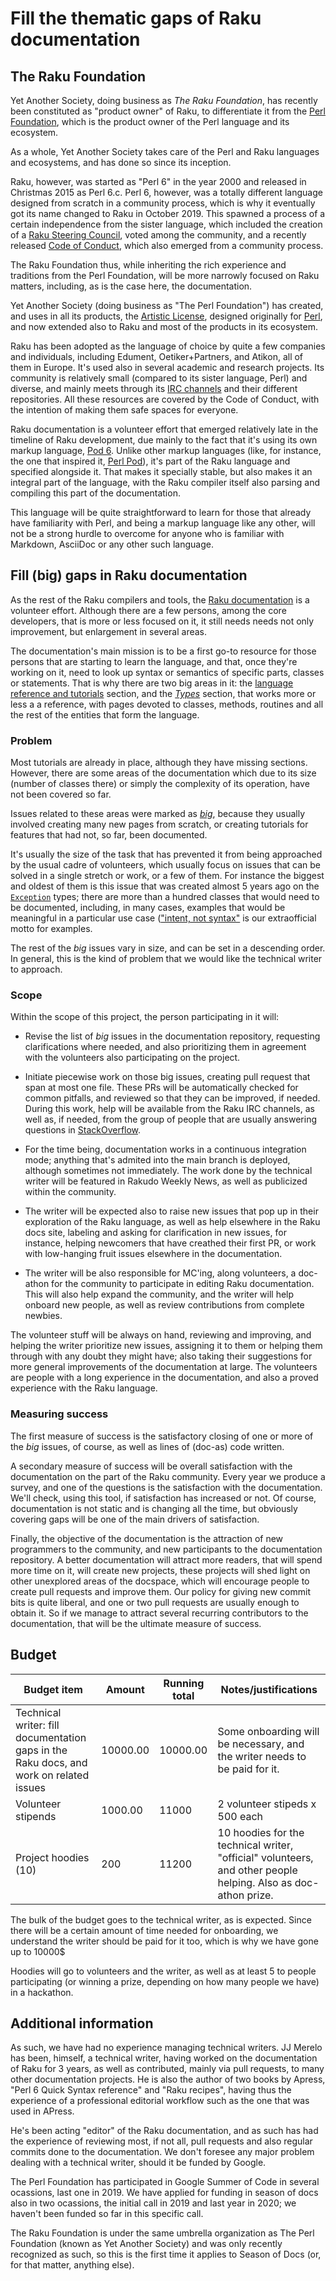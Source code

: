 # Fill the thematic gaps of Raku documentation

## The Raku Foundation

Yet Another Society, doing business as *The Raku Foundation*, has
recently been constituted as "product owner" of Raku, to differentiate
it from the [Perl Foundation](https://perlfoundation.org), which is
the product owner of the Perl language and its ecosystem.

As a whole, Yet Another Society takes care of the Perl and Raku
languages and ecosystems, and has done so since its inception.

Raku, however, was started as "Perl 6" in the year 2000 and released
in Christmas 2015 as Perl 6.c. Perl 6, however, was a totally
different language designed from scratch in a community process, which
is why it eventually got its name changed to Raku in
October 2019. This spawned a process of a certain independence from
the sister language, which included the creation of a [Raku Steering
Council](https://raku.github.io/Raku-Steering-Council/), voted among
the community, and a recently released [Code of
Conduct](https://raku.github.io/Raku-Steering-Council/papers/CoC),
which also emerged from a community process.

The Raku Foundation thus, while inheriting the rich experience and
traditions from the Perl Foundation, will be more narrowly focused on
Raku matters, including, as is the case here, the documentation.

Yet Another Society (doing business as "The Perl Foundation") has
created, and uses in all its products, the [Artistic
License](https://opensource.org/licenses/artistic-license-2.0),
designed originally for [Perl](https://perl.org), and now extended
also to Raku and most of the products in its ecosystem.

Raku has been adopted as the language of choice by quite a few
companies and individuals, including Edument, Oetiker+Partners, and
Atikon, all of them in Europe. It's used also in several academic and
research projects. Its community is relatively small (compared to its
sister language, Perl) and diverse, and mainly meets through its [IRC
channels](https://raku.org/community) and their different
repositories. All these resources are covered by the Code of Conduct,
with the intention of making them safe spaces for everyone.

Raku documentation is a volunteer effort that emerged relatively late
in the timeline of Raku development, due mainly to the fact that it's
using its own markup language, [Pod
6](https://docs.raku.org/language/pod). Unlike other markup languages
(like, for instance, the one that inspired it, [Perl
Pod](https://perldoc.perl.org/perlpod)), it's part of the Raku language
and specified alongside it. That makes it specially stable, but
also makes it an integral part of the language, with the Raku compiler
itself also parsing and compiling this part of the documentation.

This language will be quite straightforward to learn for those that
already have familiarity with Perl, and being a markup language like
any other, will not be a strong hurdle to overcome for anyone who is
familiar with Markdown, AsciiDoc or any other such language.

## Fill (big) gaps in Raku documentation

As the rest of the Raku compilers and tools, the [Raku
documentation](https://docs.raku.org) is a volunteer effort. Although
there are a few persons, among the core developers, that is more or
less focused on it, it still needs needs not only improvement, but
enlargement in several areas.

The documentation's main mission is to be a first go-to resource for
those persons that are starting to learn the language, and that, once
they're working on it, need to look up syntax or semantics of specific
parts, classes or statements. That is why there are two big areas in
it: the [language reference and
tutorials](https://docs.raku.org/language.html) section, and the
[*Types*](https://docs.raku.org/type.html) section, that works more or
less a a reference, with pages devoted to classes, methods, routines
and all the rest of the entities that form the language.

### Problem

Most tutorials are already in place, although they have missing
sections. However, there are some areas of the documentation which due
to its size (number of classes there) or simply the complexity of its
operation, have not been covered so far.

Issues related to these areas were marked as
[*big*](https://github.com/Raku/doc/issues?q=is%3Aissue+is%3Aopen+label%3Abig),
because they usually involved creating many new pages from scratch, or
creating tutorials for features that had not, so far, been documented.

It's usually the size of the task that has prevented it from being
approached by the usual cadre of volunteers, which usually focus on
issues that can be solved in a single stretch or work, or a few of
them. For instance the biggest and oldest of them is this issue that
was created almost 5 years ago on the
[`Exception`](https://github.com/Raku/doc/issues/517) types; there are
more than a hundred classes that would need to be documented,
including, in many cases, examples that would be meaningful in a
particular use case (["intent, not
syntax"](https://github.com/Raku/doc/issues/1748) is our extraofficial
motto for examples.

The rest of the *big* issues vary in size, and can be set in a
descending order. In general, this is the kind of problem that we
would like the technical writer to approach.

### Scope

Within the scope of this project, the person participating in it will:

* Revise the list of *big* issues in the documentation repository,
  requesting clarifications where needed, and also prioritizing them
  in agreement with the volunteers also participating on the project.

* Initiate piecewise work on those big issues, creating pull request
  that span at most one file. These PRs will be automatically checked
  for common pitfalls, and reviewed so that they can be improved, if
  needed. During this work, help will be available from the Raku IRC
  channels, as well as, if needed, from the group of people that are
  usually answering questions in
  [StackOverflow](https://stackoverflow.com/questions/tagged/raku).

* For the time being, documentation works in a continuous integration
  mode; anything that's admited into the main branch is deployed,
  although sometimes not immediately. The work done by the technical
  writer will be featured in Rakudo Weekly News, as well as publicized
  within the community.

* The writer will be expected also to raise new issues that pop up in
  their exploration of the Raku language, as well as help elsewhere in
  the Raku docs site, labeling and asking for clarification in new
  issues, for instance, helping newcomers that have creathed their
  first PR, or work with low-hanging fruit issues elsewhere in the
  documentation.

* The writer will be also responsible for MC'ing, along volunteers, a
  doc-athon for the community to participate in editing Raku
  documentation. This will also help expand the community, and the
  writer will help onboard new people, as well as review contributions
  from complete newbies.

The volunteer stuff will be always on hand, reviewing and improving,
and helping the writer prioritize new issues, assigning it to them or
helping them through with any doubt they might have; also taking their
suggestions for more general improvements of the documentation at
large. The volunteers are people with a long experience in the
documentation, and also a proved experience with the Raku language.

### Measuring success

The first measure of success is the satisfactory closing of one or
more of the *big* issues, of course, as well as lines of (doc-as) code
written.

A secondary measure of success will be overall satisfaction with the
documentation on the part of the Raku community. Every year we produce
a survey, and one of the questions is the satisfaction with the
documentation. We'll check, using this tool, if satisfaction has
increased or not. Of course, documentation is not static and is
changing all the time, but obviously covering gaps will be one of the
main drivers of satisfaction.

Finally, the objective of the documentation is the attraction of new
programmers to the community, and new participants to the
documentation repository. A better documentation will attract more
readers, that will spend more time on it, will create new projects,
these projects will shed light on other unexplored areas of the
docspace, which will encourage people to create pull requests and
improve them. Our policy for giving new commit bits is quite liberal,
and one or two pull requests are usually enough to obtain it. So if we
manage to attract several recurring contributors to the documentation,
that will be the ultimate measure of success.

## Budget

| Budget item                        | Amount | Running total | Notes/justifications |
|------------------------------------|--------|---------------|----------------------|
| Technical writer: fill documentation gaps in the Raku docs, and work on related issues | 10000.00 | 10000.00 | Some onboarding will be necessary, and the writer needs to be paid for it. |
| Volunteer stipends                 | 1000.00| 11000 | 2 volunteer stipeds x 500 each |
| Project hoodies  (10)              | 200    | 11200 | 10 hoodies for the technical writer, "official" volunteers, and other people helping. Also as doc-athon prize.

The bulk of the budget goes to the technical writer, as is
expected. Since there will be a certain amount of time needed for
onboarding, we understand the writer should be paid for it too, which
is why we have gone up to 10000$

Hoodies will go to volunteers and the writer, as well as at least 5 to
people participating (or winning a prize, depending on how many people
we have) in a hackathon.



## Additional information

As such, we have had no experience managing technical writers. JJ
Merelo has been, himself, a technical writer, having worked on the
documentation of Raku for 3 years, as well as contributed, mainly via
pull requests, to many other documentation projects. He is also the
author of two books by Apress, "Perl 6 Quick Syntax reference" and
"Raku recipes", having thus the experience of a professional editorial
workflow such as the one that was used in APress.

He's been acting "editor" of the Raku documentation, and as such has
had the experience of reviewing most, if not all, pull requests and
also regular commits done to the documentation. We don't foresee any
major problem dealing with a technical writer, should it be funded by
Google.

<!-- Previous participation in Season of Docs, Google Summer of Code -->
<!-- or Others -->

The Perl Foundation has participated in Google Summer of Code in
several ocassions, last one in 2019. We have applied for funding in
season of docs also in two ocassions, the initial call in 2019 and
last year in 2020; we haven't been funded so far in this specific
call.

The Raku Foundation is under the same umbrella organization as The
Perl Foundation (known as Yet Another Society) and was only recently
recognized as such, so this is the first time it applies to Season of
Docs (or, for that matter, anything else).
